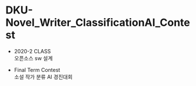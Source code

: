 # DKU-Novel_Writer_ClassificationAI_Contest
- 2020-2 CLASS  
  오픈소스 sw 설계

- Final Term Contest  
  소설 작가 분류 AI 경진대회
